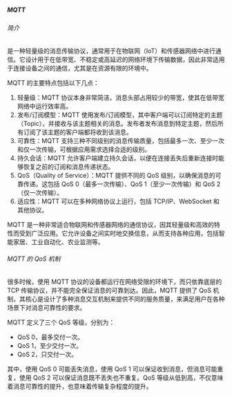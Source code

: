 ##### MQTT

###### 简介

是一种轻量级的消息传输协议，通常用于在物联网（IoT）和传感器网络中进行通信。它设计用于在低带宽、不稳定或高延迟的网络环境下传输数据，因此非常适用于连接设备之间的通信，尤其是在资源有限的环境中。

MQTT 的主要特点包括以下几点：

1. 轻量级：MQTT 协议本身非常简洁，消息头部占用较少的带宽，使其在低带宽网络中运行效率高。
2. 发布/订阅模型：MQTT 使用发布/订阅模型，其中客户端可以订阅特定的主题（Topic），并接收与该主题相关的消息。发布者发布消息到特定主题，然后所有订阅了该主题的客户端都将收到该消息。
3. 可靠性：MQTT 支持三种不同级别的消息传输质量，包括最多一次、至少一次和仅一次传输，可根据应用需求选择合适的级别。
4. 持久会话：MQTT 允许客户端建立持久会话，以便在连接丢失后重新连接时能够恢复之前的订阅和消息传递状态。
5. QoS（Quality of Service）：MQTT 提供不同的 QoS 级别，以确保消息的可靠传递。这包括 QoS 0（最多一次传输）、QoS 1（至少一次传输）和 QoS 2（仅一次传输）。
6. 适应性：MQTT 可以在多种网络协议上运行，包括 TCP/IP、WebSocket 和其他协议。

MQTT 是一种非常适合物联网和传感器网络的通信协议，因其轻量级和高效的特性而受到广泛应用。它允许设备之间实时地交换信息，从而支持各种应用，包括智能家居、工业自动化、农业监测等。

###### MQTT 的 QoS 机制

很多时候，使用 MQTT 协议的设备都运行在网络受限的环境下，而只依靠底层的 TCP 传输协议，并不能完全保证消息的可靠到达。因此，MQTT 提供了 QoS 机制，其核心是设计了多种消息交互机制来提供不同的服务质量，来满足用户在各种场景下对消息可靠性的要求。

MQTT 定义了三个 QoS 等级，分别为：

- QoS 0，最多交付一次。
- QoS 1，至少交付一次。
- QoS 2，只交付一次。

其中，使用 QoS 0 可能丢失消息，使用 QoS 1 可以保证收到消息，但消息可能重复，使用 QoS 2 可以保证消息既不丢失也不重复。QoS 等级从低到高，不仅意味着消息可靠性的提升，也意味着传输复杂程度的提升。

















